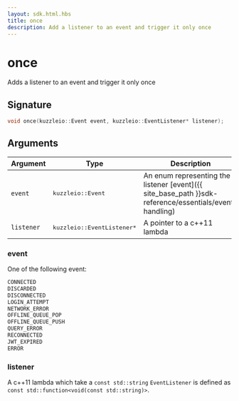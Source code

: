 ```yaml
---
layout: sdk.html.hbs
title: once
description: Add a listener to an event and trigger it only once
---
```


# once

Adds a listener to an event and trigger it only once

## Signature

```cpp
void once(kuzzleio::Event event, kuzzleio::EventListener* listener);
```

## Arguments

| Argument   | Type                      | Description
| ---------- | ------------------------- | ------------------------------------------------------------------------------------------------------
| `event`    | <pre>kuzzleio::Event</pre>           | An enum representing the listener [event]({{ site_base_path }}sdk-reference/essentials/event-handling)
| `listener` | <pre>kuzzleio::EventListener*</pre> | A pointer to a c++11 lambda

### **event**

One of the following event:

```cpp
CONNECTED
DISCARDED
DISCONNECTED
LOGIN_ATTEMPT
NETWORK_ERROR
OFFLINE_QUEUE_POP
OFFLINE_QUEUE_PUSH
QUERY_ERROR
RECONNECTED
JWT_EXPIRED
ERROR
```

### **listener**

A c++11 lambda which take a `const std::string`
`EventListener` is defined as `const std::function<void(const std::string)>`.

